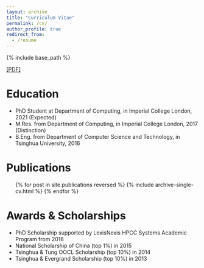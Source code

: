 ```yaml
---
layout: archive
title: "Curriculum Vitae"
permalink: /cv/
author_profile: true
redirect_from:
  - /resume
---
```


{% include base_path %}

[\[PDF\]](/files/CV-JingqingZhang.pdf)

Education
======
* PhD Student at Department of Computing, in Imperial College London, 2021 (Expected)
* M.Res. from Department of Computing, in Imperial College London, 2017 (Distinction)
* B.Eng. from Department of Computer Science and Technology, in Tsinghua University, 2016


Publications
======
  <ul>{% for post in site.publications reversed %}
    {% include archive-single-cv.html %}
  {% endfor %}</ul>
  
  
Awards & Scholarships
======
* PhD Scholarship supported by LexisNexis HPCC Systems Academic Program from 2016
* National Scholarship of China (top 1%) in 2015
* Tsinghua & Tung OOCL Scholarship (top 10%) in 2014
* Tsinghua & Evergrand Scholarship (top 10%) in 2013

